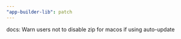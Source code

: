```yaml
---
"app-builder-lib": patch
---
```


docs: Warn users not to disable zip for macos if using auto-update
